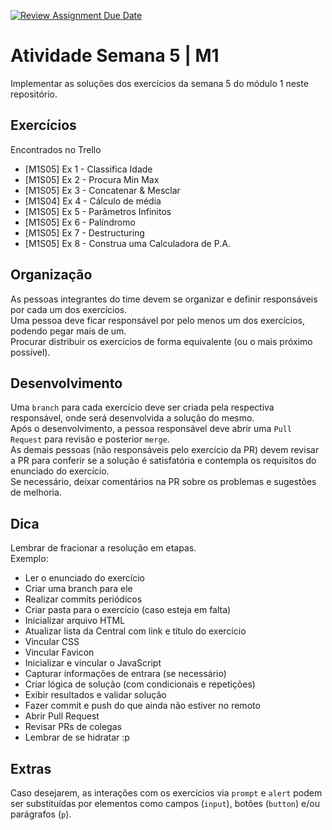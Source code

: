 [![Review Assignment Due Date](https://classroom.github.com/assets/deadline-readme-button-24ddc0f5d75046c5622901739e7c5dd533143b0c8e959d652212380cedb1ea36.svg)](https://classroom.github.com/a/rxMnKqPh)
# Atividade Semana 5 | M1

Implementar as soluções dos exercícios da semana 5 do módulo 1 neste repositório.

## Exercícios

Encontrados no Trello

- \[M1S05\] Ex 1 - Classifica Idade
- \[M1S05\] Ex 2 - Procura Min Max
- \[M1S05\] Ex 3 - Concatenar & Mesclar
- \[M1S04\] Ex 4 - Cálculo de média
- \[M1S05\] Ex 5 - Parâmetros Infinitos
- \[M1S05\] Ex 6 - Palíndromo
- \[M1S05\] Ex 7 - Destructuring
- \[M1S05\] Ex 8 - Construa uma Calculadora de P.A.

## Organização

As pessoas integrantes do time devem se organizar e definir responsáveis por cada um dos exercícios.  
Uma pessoa deve ficar responsável por pelo menos um dos exercícios, podendo pegar mais de um.  
Procurar distribuir os exercícios de forma equivalente (ou o mais próximo possível).

## Desenvolvimento

Uma `branch` para cada exercício deve ser criada pela respectiva responsável, onde será desenvolvida a solução do mesmo.  
Após o desenvolvimento, a pessoa responsável deve abrir uma `Pull Request` para revisão e posterior `merge`.  
As demais pessoas (não responsáveis pelo exercício da PR) devem revisar a PR para conferir se a solução é satisfatória e contempla os requisitos do enunciado do exercício.  
Se necessário, deixar comentários na PR sobre os problemas e sugestões de melhoria.

## Dica

Lembrar de fracionar a resolução em etapas.  
Exemplo:

- Ler o enunciado do exercício
- Criar uma branch para ele
- Realizar commits periódicos
- Criar pasta para o exercício (caso esteja em falta)
- Inicializar arquivo HTML
- Atualizar lista da Central com link e título do exercício
- Vincular CSS
- Vincular Favicon
- Inicializar e vincular o JavaScript
- Capturar informações de entrara (se necessário)
- Criar lógica de solução (com condicionais e repetições)
- Exibir resultados e validar solução
- Fazer commit e push do que ainda não estiver no remoto
- Abrir Pull Request
- Revisar PRs de colegas
- Lembrar de se hidratar :p

## Extras

Caso desejarem, as interações com os exercícios via `prompt` e `alert` podem ser substituídas por elementos como campos (`input`), botões (`button`) e/ou parágrafos (`p`).
